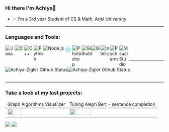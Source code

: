### Hi there I'm Achiya👋

- ✨ I'm a 3rd year Student of CS & Math, Ariel University 

---

### Languages and Tools:
<img align="left" alt= "Java" width="30px" src="https://i.ibb.co/64kLmDp/java.png" />
<img align="left" alt= "C" width="30px" src="https://i.ibb.co/5M1TdDD/c.png" />
<img align="left" alt= "C++" width="30px" src="https://i.ibb.co/jhv07kx/c.png" />
<img align="left" alt= "Python" width="30px" src="https://i.ibb.co/V33DMrQ/python.png" />
<img align="left" alt= "Node.js" height="30px" src="https://i.ibb.co/ZVGGFfz/nodejs.png" />
<img align="left" alt="React" width="26px" src="https://raw.githubusercontent.com/github/explore/80688e429a7d4ef2fca1e82350fe8e3517d3494d/topics/react/react.png" />
<img align="left" alt= "Photoshop" width="30px" src="https://i.ibb.co/f8X8b0C/photoshop.png" />
<img align="left" alt= "Github" width="30px" src="https://i.ibb.co/4W3kdkp/GitHub.png" />
<img align="left" alt= "Git" width="30px" src="https://i.ibb.co/0FNQXMy/git.png" />
<img align="left" alt= "Intellij" width="30px" src="https://i.ibb.co/rMJzrfk/Intelli-JIDEA.png" />
<img align="left" alt= "Pycharm" width="30px" src="https://i.ibb.co/SdBmZC2/pycharm.jpg" />
<img align="left" alt= "Visual Studio" width="30px" src="https://i.ibb.co/n7vwtsc/vs.png" />

<br />
<br />

---
<div display='inline-block'>
<img align="left" alt="Achiya-Zigler Github Status" src="https://github-readme-stats.vercel.app/api?username=achiyazigi&show_icons=true&theme=onedark" />

<img  alt="Achiya-Zigler Github Status" src="https://github-readme-stats.vercel.app/api/top-langs/?username=achiyazigi&layout=compact&theme=onedark" />
<br />
<br />
  
</div>


---

<div display='inline-block'>
  <h3>Take a look at my last projects:</h3>
  <table>
    <thead align='center'>
      <tr>
        <td>Graph Algorithms Visualizer</td>
        <td>Tuning Aleph Bert - sentence completion</td>
      </tr>
    </thead>
    <tbody>
      <tr>
        <td>
          <a href='https://github.com/achiyazigi/Admonds-Algorithm.git'><img src='https://imgur.com/dg3BDwQ.gif' style="width: 50%; height: 50%"></a>
        </td>
        <td>
          <a href="https://github.com/achiyazigi/BERT.git"><img src="https://imgur.com/D5PWCUw.gif" style="width: 50%; height: 50%"></img></a>
        </td>
      </tr>
    </tbody>
  </table>
</div>

![](https://komarev.com/ghpvc/?username=achiyazigi&style=flat-square)
![](https://hit.yhype.me/github/profile?user_id=46644036)
